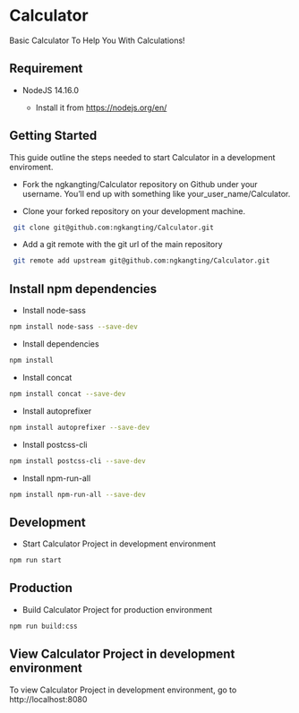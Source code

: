 # Calculator

Basic Calculator To Help You With Calculations!

## Requirement

- NodeJS 14.16.0

  - Install it from https://nodejs.org/en/

## Getting Started

This guide outline the steps needed to start Calculator in a development enviroment.

- Fork the ngkangting/Calculator repository on Github under your username. You’ll end up with something like your_user_name/Calculator.

- Clone your forked repository on your development machine.

```sh
 git clone git@github.com:ngkangting/Calculator.git
```

- Add a git remote with the git url of the main repository

```sh
 git remote add upstream git@github.com:ngkangting/Calculator.git
```

## Install npm dependencies

- Install node-sass

```sh
npm install node-sass --save-dev
```

- Install dependencies

```sh
npm install
```

- Install concat

```sh
npm install concat --save-dev
```

- Install autoprefixer

```sh
npm install autoprefixer --save-dev
```

- Install postcss-cli

```sh
npm install postcss-cli --save-dev
```

- Install npm-run-all

```sh
npm install npm-run-all --save-dev
```

## Development

- Start Calculator Project in development environment

```sh
npm run start
```

## Production

- Build Calculator Project for production environment

```sh
npm run build:css
```

## View Calculator Project in development environment

To view Calculator Project in development environment, go to http://localhost:8080
